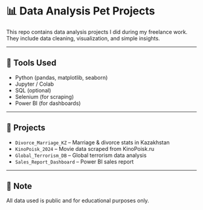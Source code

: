 # 📊 Data Analysis Pet Projects

This repo contains data analysis projects I did during my freelance work.  
They include data cleaning, visualization, and simple insights.

---

## 🧰 Tools Used

- Python (pandas, matplotlib, seaborn)
- Jupyter / Colab
- SQL (optional)
- Selenium (for scraping)
- Power BI (for dashboards)

---

## 📁 Projects

- `Divorce_Marriage_KZ` – Marriage & divorce stats in Kazakhstan  
- `KinoPoisk_2024` – Movie data scraped from KinoPoisk.ru  
- `Global_Terrorism_DB` – Global terrorism data analysis  
- `Sales_Report_Dashboard` – Power BI sales report

---

## 📎 Note

All data used is public and for educational purposes only.
